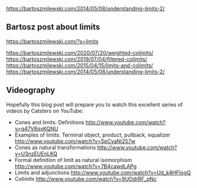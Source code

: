 https://bartoszmilewski.com/2014/05/08/understanding-limits-2/








## Bartosz post about limits

https://bartoszmilewski.com/?s=limits

https://bartoszmilewski.com/2020/07/20/weighted-colimits/
https://bartoszmilewski.com/2019/07/04/filtered-colimits/
https://bartoszmilewski.com/2015/04/15/limits-and-colimits/
https://bartoszmilewski.com/2014/05/08/understanding-limits-2/


## Videography

Hopefully this blog post will prepare you to watch this excellent series of videos by Catsters on YouTube:

- Cones and limits: Definitions
  http://www.youtube.com/watch?v=g47V6qxKQNU
- Examples of limits: Terminal object, product, pullback, equalizer
  http://www.youtube.com/watch?v=SpCyaNi257w
- Cones as natural transformations
  http://www.youtube.com/watch?v=U3nzEUEnLKQ
- Formal definition of limit as natural isomorphism
  http://www.youtube.com/watch?v=7B4cawdLAPg
- Limits and adjunctions
  http://www.youtube.com/watch?v=Ud_k4HFIogQ
- Colimits
  http://www.youtube.com/watch?v=9UOdrRF_pNc
